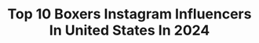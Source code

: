 ---
title: Top 10 Boxers Instagram Influencers In United States In 2024
description: >-
  Find top boxers Instagram influencers in United States in 2024. Most popular hashtags: #boxing #boxer #ufc #consistency.
platform: Instagram
hits: 774
text_top: Analyze the top-rated Instagram accounts on inBeat.
text_bottom: Our search engine has 774 Instagram influencers like this in United States for you to contact.
profiles:
  - username: "boxers_lovely_bx"
    fullname: >-
      Boxers
    bio: >-
      🌟We 💖Boxers Dog || 👕 Uniquely Designed T-Shirts&more 🌟 Printed in the USA 🌟 💯Satisfaction guarantied❗ CLICK⤵to SHOP 👕 ⤵👇👇
    location: "United States"
    followers: 30950
    engagement: 612
    commentsToLikes: 0.007281
    id: ck14jg4mfk6380i19pj2vva1a
    verified: false
    hashtags: "#boxerbreed, #boxerlab, #boxerlover, #boxerpuppies"
  - username: "calliraexo"
    fullname: >-
      Calli Henley | Miami REALTOR + ARTIST
    bio: >-
      🙏🏼| My power is my Faith. 🏡| @closingwithcalli ᴍɪᴀᴍɪ 🌴| Empowerer | Investor | Boxer 🎨|@artbycallirae ᴀʀᴛɪꜱᴛ
    location: "United States"
    followers: 21346
    engagement: 419
    commentsToLikes: 0.139991
    id: ck5bzvhujrx010i11g5npyvxl
    verified: false
    hashtags: "#luxuryliving, #miamicondos, #zuriswim, #godsgirl"
  - username: "theerichardtorrez"
    fullname: >-
      Richard Torrez Jr
    bio: >-
      Pro boxer 6-0 (6 KO) 2020 Olympic Silver Medalist 🇺🇸 Top rank promotions Team Torrez 👇
    location: "United States"
    followers: 179935
    engagement: 824
    commentsToLikes: 0.016517
    id: ck5hq6kh7slca0i11gmu1m2gk
    verified: false
    hashtags: "#olympian, #boxing, #usa, #olympics"
  - username: "topboxersadiq"
    fullname: >-
      Umar Sadiq - Plant-Based Athlete
    bio: >-
      Former Professional Boxer 🥊 I help busy adults shed fat, get fit and feel amazing! DM “READY” for help. Actor/Model: @thefirmlosangeles
    location: "United States"
    followers: 19626
    engagement: 400
    commentsToLikes: 0.061031
    id: ck5zqsq1pv8160i14sa2pc8zd
    verified: false
    hashtags: "#consistency, #boxing, #fitnessjourney, #tbs"
  - username: "darrencunninghamiii"
    fullname: >-
      DarrenCunninghamIII🎁
    bio: >-
      PROFESSIONAL BOXER🥊 STL✈️VEGAS
    location: "United States"
    followers: 62950
    engagement: 398
    commentsToLikes: 0.023664
    id: ck13arfsxrt0d0i19oujf7glw
    verified: false
    hashtags: "#thegift, #atlanta, #linkinbio, #august14th"
  - username: "realdiegopacheco"
    fullname: >-
      Diego Pacheco 🇺🇸🇲🇽
    bio: >-
      Undefeated pro boxer from Los Angeles, Ca j👩🏼‍❤️‍👨🏽
    location: "United States"
    followers: 64198
    engagement: 766
    commentsToLikes: 0.023023
    id: ck5hq6id0sl8j0i11cpg8eodb
    verified: false
    hashtags: "#teampacheco, #southcentralla, #pachecogallegos, #hoodlegend"
  - username: "kingcallumwalsh"
    fullname: >-
      Callum walsh 👑
    bio: >-
      THE BOXER FELLA WITH UFC 9-0 (7KO) Los Angeles Cork Ireland 🔴⚪️ 6 time Irish champion 🇮🇪 European gold medalist 🥇
    location: "United States"
    followers: 193511
    engagement: 422
    commentsToLikes: 0.008219
    id: cl2fbw6asn3kb0i23f586rt49
    verified: false
    hashtags: "#wbc, #ufc, #reels, #wbcboxing"
  - username: "ottowallin"
    fullname: >-
      Otto Wallin
    bio: >-
      Professional Heavyweight Boxer Record - 26W - 1L (14KOs) @FightersFirstmgmt For business inquiries contact: partnerships@eiadsports.com
    location: "United States"
    followers: 22297
    engagement: 980
    commentsToLikes: 0.064489
    id: ck0uereselyl60i19ev8zep65
    verified: false
    hashtags: "#dayofreckoning, #boxing, #riyadhseason, #adoptdontshop"
  - username: "blessedmma"
    fullname: >-
      Max Holloway
    bio: >-
      Best boxer in the UFC baby! Proud father, Proud husband. The Daddest Man on the Planet 5x UFC title winner
    location: "United States"
    followers: 4230858
    engagement: 403
    commentsToLikes: 0.008056
    id: ck0tt3dsw0zd80i19yx94tq0w
    verified: true
    hashtags: "#blessedexpress, #ufc300, #blessyourself, #bmf"
  - username: "vaso_psycho"
    fullname: >-
      Vaso "Psycho" Bakocevic
    bio: >-
      Bareknuckle boxer (3-0) @bareknucklefc 75 pro fights Bellator vet Sponsored by @meridianbet_rs Podcast🎙️ @psihokast_podcast Direktor @fightcompanymma
    location: "United States"
    followers: 271283
    engagement: 1307
    commentsToLikes: 0.006464
    id: ck5bz1exrq9bc0i116ldjutlw
    verified: true
    hashtags: "#brko, #rastbrade, #brada, #bradonja"
---
